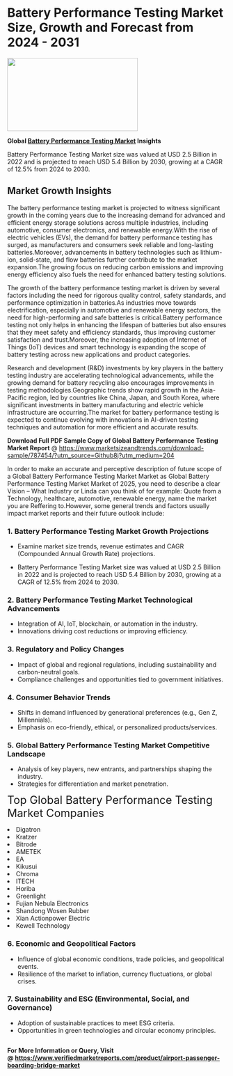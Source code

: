 <H1>Battery Performance Testing Market Size, Growth and Forecast from 2024 - 2031</H1><img class="aligncenter size-medium wp-image-584254" src="https://thirdeyenews.in/wp-content/uploads/2024/09/Global-Market-Research-300x168.jpeg" alt="" width="300" height="168" /><p><strong>Global&nbsp;<a href="https://www.marketsizeandtrends.com/download-sample/787454/?utm_source=Github8j?utm_medium=204">Battery Performance Testing Market</a> Insights</strong></p><p>Battery Performance Testing Market size was valued at USD 2.5 Billion in 2022 and is projected to reach USD 5.4 Billion by 2030, growing at a CAGR of 12.5% from 2024 to 2030.</p><p><h2>Market Growth Insights</h2> <p>The battery performance testing market is projected to witness significant growth in the coming years due to the increasing demand for advanced and efficient energy storage solutions across multiple industries, including automotive, consumer electronics, and renewable energy.With the rise of electric vehicles (EVs), the demand for battery performance testing has surged, as manufacturers and consumers seek reliable and long-lasting batteries.Moreover, advancements in battery technologies such as lithium-ion, solid-state, and flow batteries further contribute to the market expansion.The growing focus on reducing carbon emissions and improving energy efficiency also fuels the need for enhanced battery testing solutions.</p> <p>The growth of the battery performance testing market is driven by several factors including the need for rigorous quality control, safety standards, and performance optimization in batteries.As industries move towards electrification, especially in automotive and renewable energy sectors, the need for high-performing and safe batteries is critical.Battery performance testing not only helps in enhancing the lifespan of batteries but also ensures that they meet safety and efficiency standards, thus improving customer satisfaction and trust.Moreover, the increasing adoption of Internet of Things (IoT) devices and smart technology is expanding the scope of battery testing across new applications and product categories.</p> <p>Research and development (R&D) investments by key players in the battery testing industry are accelerating technological advancements, while the growing demand for battery recycling also encourages improvements in testing methodologies.Geographic trends show rapid growth in the Asia-Pacific region, led by countries like China, Japan, and South Korea, where significant investments in battery manufacturing and electric vehicle infrastructure are occurring.The market for battery performance testing is expected to continue evolving with innovations in AI-driven testing techniques and automation for more efficient and accurate results.</p> <p><span class=""><strong>Download Full PDF Sample Copy of Global Battery Performance Testing Market Report</strong> @ <a href="https://www.marketsizeandtrends.com/download-sample/787454/?utm_source=Github8j?utm_medium=204" target="_blank">https://www.marketsizeandtrends.com/download-sample/787454/?utm_source=Github8j?utm_medium=204</a></span></p><p>In order to make an accurate and perceptive description of future scope of a Global&nbsp;Battery Performance Testing Market Market as Global&nbsp;Battery Performance Testing Market Market of 2025, you need to describe a clear Vision &ndash; What Industry or Linda can you think of for example: Quote from a Technology, healthcare, automotive, renewable energy, name the market you are Reffering to.However, some general trends and factors usually impact market reports and their future outlook include:</p><h3>1.&nbsp;<strong>Battery Performance Testing Market Growth Projections</strong></h3><ul><li>Examine market size trends, revenue estimates and CAGR (Compounded Annual Growth Rate) projections.</li><li><p>Battery Performance Testing Market size was valued at USD 2.5 Billion in 2022 and is projected to reach USD 5.4 Billion by 2030, growing at a CAGR of 12.5% from 2024 to 2030.</p></li></ul><h3>2.&nbsp;<strong>Battery Performance Testing Market Technological Advancements</strong></h3><ul><li>Integration of AI, IoT, blockchain, or automation in the industry.</li><li>Innovations driving cost reductions or improving efficiency.</li></ul><h3>3.&nbsp;<strong>Regulatory and Policy Changes</strong></h3><ul><li>Impact of global and regional regulations, including sustainability and carbon-neutral goals.</li><li>Compliance challenges and opportunities tied to government initiatives.</li></ul><h3>4.&nbsp;<strong>Consumer Behavior Trends</strong></h3><ul><li>Shifts in demand influenced by generational preferences (e.g., Gen Z, Millennials).</li><li>Emphasis on eco-friendly, ethical, or personalized products/services.</li></ul><h3>5.&nbsp;<strong>Global Battery Performance Testing Market Competitive Landscape</strong></h3><ul><li>Analysis of key players, new entrants, and partnerships shaping the industry.</li><li>Strategies for differentiation and market penetration.</li></ul><p data-pm-slice="1 1 []"><span style="color: inherit; font-family: inherit; font-size: 25px;">Top Global Battery Performance Testing Market Companies</span></p><div class="" data-test-id=""><p><li>Digatron</li><li> Kratzer</li><li> Bitrode</li><li> AMETEK</li><li> EA</li><li> Kikusui</li><li> Chroma</li><li> ITECH</li><li> Horiba</li><li> Greenlight</li><li> Fujian Nebula Electronics</li><li> Shandong Wosen Rubber</li><li> Xian Actionpower Electric</li><li> Kewell Technology</li></p></div><h3>6.&nbsp;<strong>Economic and Geopolitical Factors</strong></h3><ul><li>Influence of global economic conditions, trade policies, and geopolitical events.</li><li>Resilience of the market to inflation, currency fluctuations, or global crises.</li></ul><h3>7.&nbsp;<strong>Sustainability and ESG (Environmental, Social, and Governance)</strong></h3><ul><li>Adoption of sustainable practices to meet ESG criteria.</li><li>Opportunities in green technologies and circular economy principles.</li></ul><h2><strong style="font-size: 14px;">For More Information or Query, Visit @&nbsp;</strong><a style="background-color: #ffffff; font-size: 14px;" href="https://www.marketsizeandtrends.com/report/battery-performance-testing-market/" target="_blank">https://www.verifiedmarketreports.com/product/airport-passenger-boarding-bridge-market</a></h2>